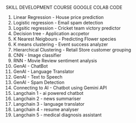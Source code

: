 SKILL DEVELOPMENT COURSE GOOGLE COLAB CODE

1. Linear Regression - House price prediction
2. Logistic regression - Email spam detection
3. Logsitic regression - Cricket team victory predictor
4. Decision tree - Application accpetor
5. K Nearest Neigbours - Predicting Flower species
6. K means clustering - Event success analyzer
7. Hierarchical Clustering - Retail Store customer grouping
8. CNN - Image classifier
9. RNN - Movie Review sentiment analysis
10. GenAI - ChatBot
11. GenAI - Language Translator
12. GenAI - Text to Speech
13. GenAI - Spam Detection
14. Connecting to AI - Chatbot using Gemini API
15. Langchain 1 - ai powered chatbot
16. Langchain 2 - news summariser
17. Langchain 3 - language translator
18. Langchain 4 - resume analyser
19. Langchain 5 - medical diagnosis assistant
